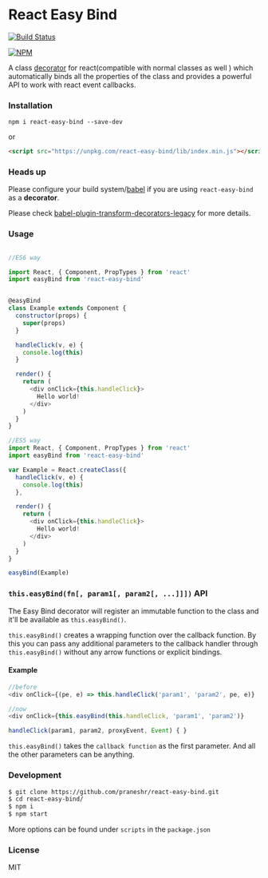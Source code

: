 # React Easy Bind

[![Build Status](https://circleci.com/gh/praneshr/react-easy-bind.svg?circle-token=60cd5e7bc411206f3c1b19c829d9420ab8fa4a0c&style=shield)](https://circleci.com/gh/praneshr/react-easy-bind)

[![NPM](https://nodei.co/npm/react-easy-bind.png?downloads=true&downloadRank=true&stars=true)](https://nodei.co/npm/react-easy-bind/)

A class [decorator](https://github.com/wycats/javascript-decorators) for react(compatible with normal classes as well ) which automatically binds all the properties of the class and provides a powerful API to work with react event callbacks.


### Installation
```
npm i react-easy-bind --save-dev
```
or
``` html
<script src="https://unpkg.com/react-easy-bind/lib/index.min.js"></script>
```

### Heads up

Please configure your build system/[babel](https://babeljs.io) if you are using `react-easy-bind` as a **decorator**.

Please check [babel-plugin-transform-decorators-legacy](https://github.com/loganfsmyth/babel-plugin-transform-decorators-legacy) for more details.

### Usage
``` javascript

//ES6 way

import React, { Component, PropTypes } from 'react'
import easyBind from 'react-easy-bind'


@easyBind
class Example extends Component {
  constructor(props) {
    super(props)
  }

  handleClick(v, e) {
    console.log(this)
  }

  render() {
    return (
      <div onClick={this.handleClick}>
        Hello world!
      </div>
    )
  }
}

//ES5 way
import React, { Component, PropTypes } from 'react'
import easyBind from 'react-easy-bind'

var Example = React.createClass({
  handleClick(v, e) {
    console.log(this)
  },

  render() {
    return (
      <div onClick={this.handleClick}>
        Hello world!
      </div>
    )
  }
}

easyBind(Example)
```

### `this.easyBind(fn[, param1[, param2[, ...]]])` API

The Easy Bind decorator will register an immutable function to the class and it'll be available as `this.easyBind()`.

`this.easyBind()` creates a wrapping function over the callback function. By this you can pass any additional parameters to the callback handler through `this.easyBind()` without any arrow functions or explicit bindings.

#### Example
``` javascript
//before
<div onClick={(pe, e) => this.handleClick('param1', 'param2', pe, e)}

//now
<div onClick={this.easyBind(this.handleClick, 'param1', 'param2')}

handleClick(param1, param2, proxyEvent, Event) { }
```
`this.easyBind()` takes the `callback function` as the first parameter. And all the other parameters can be anything.

### Development

``` bash
$ git clone https://github.com/praneshr/react-easy-bind.git
$ cd react-easy-bind/
$ npm i
$ npm start
```
More options can be found under `scripts` in the `package.json`

### License

MIT
